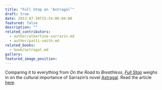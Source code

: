 ```yaml
---
title: "Full Stop on ‘Astragal’"
draft: true
date: 2013-07-30T15:54:00-04:00
featured: false
description: ""
related_contributors:
  - author/albertine-sarrazin.md
  - author/patti-smith.md
related_books:
  - book/astragal.md
gallery:
featured_image_position: 
---
```


Comparing it to everything from _On the Road_ to _Breathless_, _[Full Stop](http://www.full-stop.net/2013/07/30/reviews/helen-stuhr-rommereim/astragal-albertine-sarrazin/)_ weighs in on the cultural importance of Sarrazin’s novel [Astragal](http://ndbooks.com/book/astragal). Read the article [here](http://www.full-stop.net/2013/07/30/reviews/helen-stuhr-rommereim/astragal-albertine-sarrazin/). 

